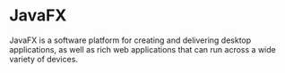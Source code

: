 # JavaFX
JavaFX is a software platform for creating and delivering desktop applications, as well as rich web applications that can run across a wide variety of devices.
